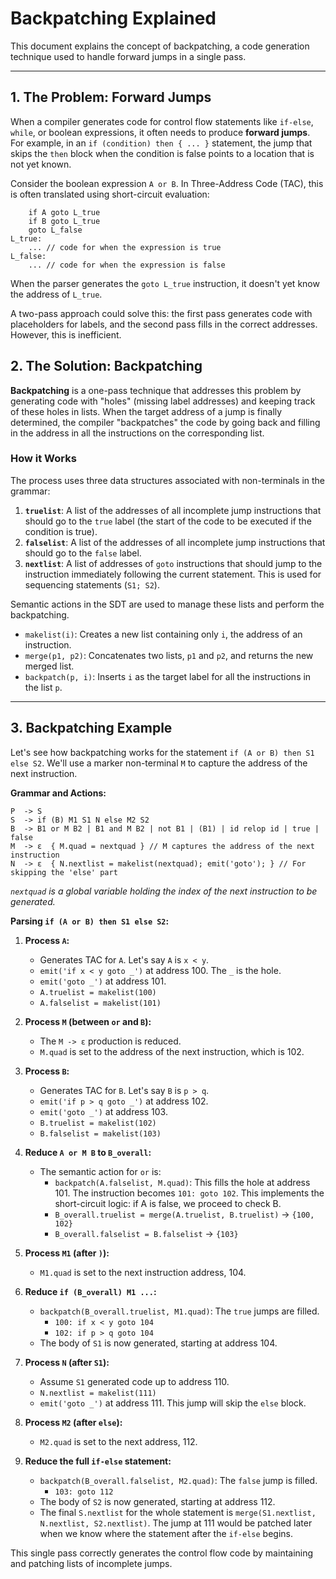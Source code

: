 # Backpatching Explained

This document explains the concept of backpatching, a code generation technique used to handle forward jumps in a single pass.

---

## 1. The Problem: Forward Jumps

When a compiler generates code for control flow statements like `if-else`, `while`, or boolean expressions, it often needs to produce **forward jumps**. For example, in an `if (condition) then { ... }` statement, the jump that skips the `then` block when the condition is false points to a location that is not yet known.

Consider the boolean expression `A or B`. In Three-Address Code (TAC), this is often translated using short-circuit evaluation:
```
    if A goto L_true
    if B goto L_true
    goto L_false
L_true:
    ... // code for when the expression is true
L_false:
    ... // code for when the expression is false
```
When the parser generates the `goto L_true` instruction, it doesn't yet know the address of `L_true`.

A two-pass approach could solve this: the first pass generates code with placeholders for labels, and the second pass fills in the correct addresses. However, this is inefficient.

## 2. The Solution: Backpatching

**Backpatching** is a one-pass technique that addresses this problem by generating code with "holes" (missing label addresses) and keeping track of these holes in lists. When the target address of a jump is finally determined, the compiler "backpatches" the code by going back and filling in the address in all the instructions on the corresponding list.

### How it Works

The process uses three data structures associated with non-terminals in the grammar:

1.  **`truelist`**: A list of the addresses of all incomplete jump instructions that should go to the `true` label (the start of the code to be executed if the condition is true).
2.  **`falselist`**: A list of the addresses of all incomplete jump instructions that should go to the `false` label.
3.  **`nextlist`**: A list of addresses of `goto` instructions that should jump to the instruction immediately following the current statement. This is used for sequencing statements (`S1; S2`).

Semantic actions in the SDT are used to manage these lists and perform the backpatching.

*   `makelist(i)`: Creates a new list containing only `i`, the address of an instruction.
*   `merge(p1, p2)`: Concatenates two lists, `p1` and `p2`, and returns the new merged list.
*   `backpatch(p, i)`: Inserts `i` as the target label for all the instructions in the list `p`.

---

## 3. Backpatching Example

Let's see how backpatching works for the statement `if (A or B) then S1 else S2`. We'll use a marker non-terminal `M` to capture the address of the next instruction.

**Grammar and Actions:**
```
P  -> S
S  -> if (B) M1 S1 N else M2 S2
B  -> B1 or M B2 | B1 and M B2 | not B1 | (B1) | id relop id | true | false
M  -> ε  { M.quad = nextquad } // M captures the address of the next instruction
N  -> ε  { N.nextlist = makelist(nextquad); emit('goto'); } // For skipping the 'else' part
```
*`nextquad` is a global variable holding the index of the next instruction to be generated.*

**Parsing `if (A or B) then S1 else S2`:**

1.  **Process `A`:**
    *   Generates TAC for `A`. Let's say `A` is `x < y`.
    *   `emit('if x < y goto _')` at address 100. The `_` is the hole.
    *   `emit('goto _')` at address 101.
    *   `A.truelist = makelist(100)`
    *   `A.falselist = makelist(101)`

2.  **Process `M` (between `or` and `B`):**
    *   The `M -> ε` production is reduced.
    *   `M.quad` is set to the address of the next instruction, which is 102.

3.  **Process `B`:**
    *   Generates TAC for `B`. Let's say `B` is `p > q`.
    *   `emit('if p > q goto _')` at address 102.
    *   `emit('goto _')` at address 103.
    *   `B.truelist = makelist(102)`
    *   `B.falselist = makelist(103)`

4.  **Reduce `A or M B` to `B_overall`:**
    *   The semantic action for `or` is:
        *   `backpatch(A.falselist, M.quad)`: This fills the hole at address 101. The instruction becomes `101: goto 102`. This implements the short-circuit logic: if A is false, we proceed to check B.
        *   `B_overall.truelist = merge(A.truelist, B.truelist)` -> `{100, 102}`
        *   `B_overall.falselist = B.falselist` -> `{103}`

5.  **Process `M1` (after `)`):**
    *   `M1.quad` is set to the next instruction address, 104.

6.  **Reduce `if (B_overall) M1 ...`:**
    *   `backpatch(B_overall.truelist, M1.quad)`: The `true` jumps are filled.
        *   `100: if x < y goto 104`
        *   `102: if p > q goto 104`
    *   The body of `S1` is now generated, starting at address 104.

7.  **Process `N` (after `S1`):**
    *   Assume `S1` generated code up to address 110.
    *   `N.nextlist = makelist(111)`
    *   `emit('goto _')` at address 111. This jump will skip the `else` block.

8.  **Process `M2` (after `else`):**
    *   `M2.quad` is set to the next address, 112.

9.  **Reduce the full `if-else` statement:**
    *   `backpatch(B_overall.falselist, M2.quad)`: The `false` jump is filled.
        *   `103: goto 112`
    *   The body of `S2` is now generated, starting at address 112.
    *   The final `S.nextlist` for the whole statement is `merge(S1.nextlist, N.nextlist, S2.nextlist)`. The jump at 111 would be patched later when we know where the statement after the `if-else` begins.

This single pass correctly generates the control flow code by maintaining and patching lists of incomplete jumps. 